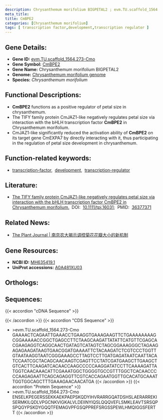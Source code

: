 ```yaml
---
description: Chrysanthemum morifolium BIGPETAL2 ; evm.TU.scaffold_1564.273-Cmo ; Chrysanthemum morifolium
meta_title:
title: CmBPE2
categories: [Chrysanthemum morifolium]
tags: [ transcription factor,development,transcription regulator ]
---
```


## Gene Details:
- **Gene ID:**	[evm.TU.scaffold_1564.273-Cmo](http://210.22.121.250:8880/asteraceae/browse/geneIdPage/evm.TU.scaffold_1564.273-Cmo)
- **Gene Symbol:** <u>CmBPE2</u>
- **Gene Name:** Chrysanthemum morifolium BIGPETAL2
- **Genome:** [Chrysanthemum morifolium genome](http://210.22.121.250:8880/asteraceae/download/downloadPage)
- **Species:** *Chrysanthemum morifolium*

## Functional Descriptions:
   - **CmBPE2** functions as a positive regulator of petal size in chrysanthemum.
   - The TIFY family protein CmJAZ1-like negatively regulates petal size via interaction with the bHLH transcription factor **CmBPE2** in Chrysanthemum morifolium.
   - CmJAZ1-like significantly reduced the activation ability of **CmBPE2** on its target gene CmEXPA7 by directly interacting with it, thus participating in the regulation of petal size development in chrysanthemum.

## Function-related keywords:
   - [transcription-factor](/tags/transcription-factor/),&nbsp;&nbsp;[development](/tags/development/),&nbsp;&nbsp;[transcription-regulator](/tags/transcription-regulator/)

## Literature:
   - [The TIFY family protein CmJAZ1-like negatively regulates petal size via interaction with the bHLH transcription factor CmBPE2 in Chrysanthemum morifolium.]( https://onlinelibrary.wiley.com/doi/full/10.1111/tpj.16031)&nbsp;&nbsp;DOI:&nbsp;&nbsp;[10.1111/tpj.16031](https://onlinelibrary.wiley.com/doi/full/10.1111/tpj.16031);&nbsp;&nbsp;PMID:&nbsp;&nbsp;[36377371](https://pubmed.ncbi.nlm.nih.gov/36377371/)

## Related News:
   - [The Plant Journal | 南京农大揭示调控菊花花瓣大小的新机制](https://mp.weixin.qq.com/s?__biz=Mzg3MDEwNDEyMg==&mid=2247542368&idx=5&sn=1c62aeb0b340236863f781566ab3cde2&chksm=ce908b35f9e70223ecb9100061ab37b09173c3ec1650bcdbfc0e1e8194fea2d58a498a25f5dd&scene=27#wechat_redirect)

## Gene Resources:
- **NCBI ID:**  [MH635419.1](https://www.ncbi.nlm.nih.gov/nuccore/MH635419.1/)
- **UniProt accessions:** [A0A481XU03](https://www.uniprot.org/uniprotkb/A0A481XU03/entry)

## Orthologs:

## Sequences:
{{< accordion "cDNA Sequence" >}}

{{< /accordion >}}
{{< accordion "CDS Sequence" >}}
- \>evm.TU.scaffold_1564.273-Cmo<br>
GAAAACTCAGAATTGAAACCTGAAGGTGAAAGAAGTTCTGAAAAAAAAGCGGAAAAACCGGCTGAGCCTTCTAAGCAAGATTATATTCATGTTCGAGCACGAAGAGGTCAGGCAACTGATAGTCATAGTCTAGCGGAAAGGGCTAGAAGAGAGAAGATAAGTGAACGGATGAAAATTCTACAAGATCTCGTCCCTGGTTGTAATAAGGTAATCGGGAAAGCCTTAGTCCTTGATGAGATAATCAATTACATCCAATCGCTACAGCAACAAGTCGAGTTCCTATCGATGAAGCTTGAAGCTGTCACTTCAAGATCACAACCAAGCCCCCAAGGATATCCTTCAAAAGATTATGGTCAACAAACATTCGAAATGGCTGGGGTGCCGTTTGGCTCACAACCCCCAAGAGAATTCAGCAGAGGTTCGTCACCAGAATGGTTGCACATGCAAATTGGTGGCAGCTTTGAAAGAACAACATGA
{{< /accordion >}}
{{< accordion "Protein Sequence" >}}
- \>evm.TU.scaffold_1564.273-Cmo<br>
ENSELKPEGERSSEKKAEKPAEPSKQDYIHVRARRGQATDSHSLAERARREKISERMKILQDLVPGCNKVIGKALVLDEIINYIQSLQQQVEFLSMKLEAVTSRSQPSPQGYPSKDYGQQTFEMAGVPFGSQPPREFSRGSSPEWLHMQIGGSFERTT
{{< /accordion >}}
